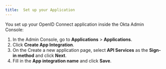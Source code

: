 ```yaml
---
title:  Set up your Application
---
```


You set up your OpenID Connect application inside the Okta Admin Console:

1. In the Admin Console, go to **Applications** > **Applications**.
1. Click **Create App Integration**.
1. On the Create a new application page, select **API Services** as the **Sign-in method** and click **Next**.
1. Fill in the **App integration name** and click **Save**.

<NextSectionLink/>
